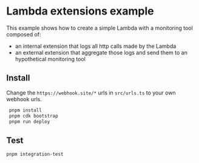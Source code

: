 # Lambda extensions example

This example shows how to create a simple Lambda with a monitoring tool composed of:
- an internal extension that logs all http calls made by the Lambda
- an external extension that aggregate those logs and send them to an hypothetical monitoring tool


## Install

Change the `https://webhook.site/*` urls in `src/urls.ts` to your own webhook urls.

```bash
 pnpm install
 pnpm cdk bootstrap
 pnpm run deploy
```

## Test

```bash
pnpm integration-test
```
